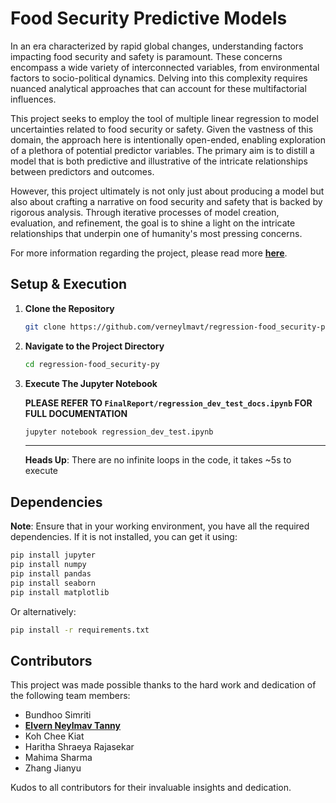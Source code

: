 # Food Security Predictive Models

In an era characterized by rapid global changes, understanding factors impacting food security and safety is paramount. These concerns encompass a wide variety of interconnected variables, from environmental factors to socio-political dynamics. Delving into this complexity requires nuanced analytical approaches that can account for these multifactorial influences.

This project seeks to employ the tool of multiple linear regression to model uncertainties related to food security or safety. Given the vastness of this domain, the approach here is intentionally open-ended, enabling exploration of a plethora of potential predictor variables. The primary aim is to distill a model that is both predictive and illustrative of the intricate relationships between predictors and outcomes.

However, this project ultimately is not only just about producing a model but also about crafting a narrative on food security and safety that is backed by rigorous analysis. Through iterative processes of model creation, evaluation, and refinement, the goal is to shine a light on the intricate relationships that underpin one of humanity's most pressing concerns.

For more information regarding the project, please read more **[here](https://github.com/verneylmavt/regression-food_security-py/blob/728d429b24c9331ff5617860619e54078ebeb0a3/regression_project_info.pdf)**.

## Setup & Execution

1. **Clone the Repository**

   ```bash
   git clone https://github.com/verneylmavt/regression-food_security-py.git
   ```

2. **Navigate to the Project Directory**

   ```bash
   cd regression-food_security-py
   ```

4. **Execute The Jupyter Notebook**
   
   **PLEASE REFER TO `FinalReport/regression_dev_test_docs.ipynb` FOR FULL DOCUMENTATION**

   ```bash
   jupyter notebook regression_dev_test.ipynb
   ```

   ***
   
   **Heads Up**: There are no infinite loops in the code, it takes ~5s to execute

## Dependencies

**Note**: Ensure that in your working environment, you have all the required dependencies. If it is not installed, you can get it using:

```bash
pip install jupyter
pip install numpy
pip install pandas
pip install seaborn
pip install matplotlib
```

Or alternatively:

```bash
pip install -r requirements.txt
```

## Contributors

This project was made possible thanks to the hard work and dedication of the following team members:

- Bundhoo Simriti
- **[Elvern Neylmav Tanny](https://github.com/verneylmavt)**
- Koh Chee Kiat
- Haritha Shraeya Rajasekar
- Mahima Sharma
- Zhang Jianyu

Kudos to all contributors for their invaluable insights and dedication.
